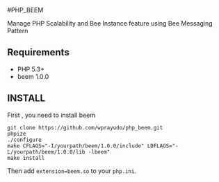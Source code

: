 #PHP_BEEM

Manage PHP Scalability and Bee Instance feature using Bee Messaging Pattern

## Requirements

* PHP 5.3+
* beem 1.0.0

## INSTALL

First , you need to install beem 

```
git clone https://github.com/wprayudo/php_beem.git
phpize
./configure 
make CFLAGS="-I/yourpath/beem/1.0.0/include" LDFLAGS="-L/yourpath/beem/1.0.0/lib -lbeem" 
make install

```

Then add `extension=beem.so` to your `php.ini`.